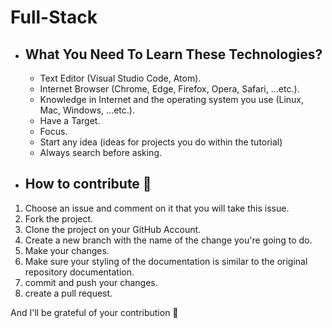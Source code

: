 # Full-Stack

- ## What You Need To Learn These Technologies?
  
  - Text Editor (Visual Studio Code, Atom).
  - Internet Browser (Chrome, Edge, Firefox, Opera, Safari, ...etc.).
  - Knowledge in Internet and the operating system you use (Linux, Mac, Windows, ...etc.).
  - Have a Target.
  - Focus.
  - Start any idea (ideas for projects you do within the tutorial)
  - Always search before asking.

- ## How to contribute 🤝

1. Choose an issue and comment on it that you will take this issue.
2. Fork the project.
3. Clone the project on your GitHub Account.
4. Create a new branch with the name of the change you're going to do.
5. Make your changes.
6. Make sure your styling of the documentation is similar to the original repository documentation.
7. commit and push your changes.
8. create a pull request.

And I'll be grateful of your contribution 🌟
